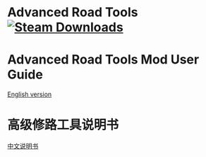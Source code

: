 # Advanced Road Tools [![Steam Downloads](https://img.shields.io/steam/downloads/1925527132.svg?label=Steam%20downloads&logo=steam)](https://steamcommunity.com/sharedfiles/filedetails/?id=1925527132)
# Advanced Road Tools Mod User Guide
[English version](https://github.com/pcfantasy/AdvancedRoadTools/wiki/English-UG) <br>
# 高级修路工具说明书
[中文说明书](https://github.com/pcfantasy/AdvancedRoadTools/wiki/中文说明书) <br> 
